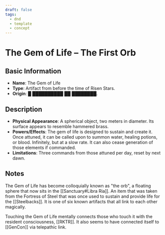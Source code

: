 ```yaml
---
draft: false
tags:
  - dnd
  - template
  - concept
---
```

# The Gem of Life – The First Orb

## Basic Information
- **Name**: The Gem of Life
- **Type**: Artifact from before the time of Risen Stars.
- **Origin**: █ ██████████ ██ ████████.

## Description
- **Physical Appearance**: A spherical object, two meters in diameter. Its surface appears to resemble hammered brass.
- **Powers/Effects**: The gem of life is designed to sustain and create it. Once attuned, it can be called upon to summon water, healing potions, or blood. Infinitely, but at a slow rate. It can also cease generation of those elements if commanded.
- **Limitations**: Three commands from those attuned per day, reset by next dawn.

## Notes
The Gem of Life has become colloquially known as "the orb", a floating sphere that now sits in the [[Sanctuary#Libra Ria]]. An item that was taken from the Fortress of Steel that was once used to sustain and provide life for the [[Steelbacks]]. It is one of six known artifacts that all link to each other magically.

Touching the Gem of Life mentally connects those who touch it with the resident consciousness, [[RKTR]]. It also seems to have connected itself to [[GenCon]] via telepathic link.